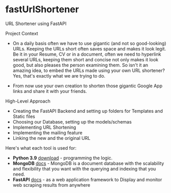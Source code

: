 # fastUrlShortener
URL Shortener using FastAPI

Project Context

- On a daily basis often we have to use gigantic (and not so good-looking) URLs. Keeping the URLs short often saves space and makes it look legit. Be it in your Resume, CV or in a document, often we need to hyperlink several URLs, keeping them short and concise not only makes it look good, but also pleases the person examining them. So isn't it an amazing idea, to embed the URLs made using your own URL shortener? Yes, that's exactly what we are trying to do.

- From now use your own creation to shorten those gigantic Google App links and share it with your friends.

High-Level Approach

- Creating the FastAPI Backend and setting up folders for Templates and Static files
- Choosing our Database, setting up the models/schemas
- Implementing URL Shortening
- Implementing the mailing feature
- Linking the new and the original URL

Here's what each tool is used for:

- **Python 3.9** [download](https://www.python.org/download/) - programming the logic.
- **MongoDB** [docs]([https://www.mongodb.com/docs/]) - MongoDB is a document database with the scalability and flexibility that you want with the querying and indexing that you need.
- **FastAPI** [docs](https://fastapi.tiangolo.com/) - as a web application framework to Display and monitor web scraping results from anywhere

